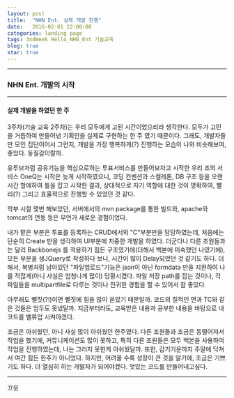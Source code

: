 ```yaml
---
layout: post
title:  "NHN Ent. 실제 개발 진행"
date:   2016-02-01 22:00:00
categories: landing page
tags: 3ndWeek Hello_NHN_Ent 기술교육
blog: true
star: true
---
```

<html>
<head>

</head>
<body>
<hr/>
<h3>NHN Ent. 개발의 시작</h3>
<hr/>
<div>
<h4>실제 개발을 하였던 한 주</h4>
  3주차(기술 교육 2주차)는 우리 모두에게 고된 시간이었으리라 생각한다. 모두가 고민을 거듭하여 만들어낸 기획안을 실제로 구현하는 한 주 였기 때문이다. 그래도, 개발자들만 모인 집단이어서 그런지, 개발을 가장 행복하게(?) 진행하는 모습이 나와 비슷해보여, 좋았다. 동질감이랄까.
<br/>
<p/>
유투브처럼 공유기능을 핵심으로하는 투표서비스를 만들어보자고 시작한 우리 조의 서비스 OneQ는 시작은 늦게 시작하였으니, 코딩 컨벤션과 스켈레톤, DB 구조 등을 오랜시간 할애하여 틀을 잡고 시작한 결과, 상대적으로 자기 역할에 대한 것이 명확하여, 빨리(?) 그리고 효율적으로 진행할 수 있었던 것 같다.
<p/>
학부 시절 몇번 해보았던, 서버에서의 mvn package를 통한 빌드와, apache와 tomcat의 연동 등은 무언가 새로운 경험이었다.
<p/>
내가 맡은 부분은 투표를 등록하는 CRUD에서의 "C"부분만을 담당하였는데, 처음에는 단순히 Create 만을 생각하여 UI부분에 치중한 개발을 하였다. 더군다나 다른 조원들과는 달리 Backbonejs 를 적용하기 힘든 구조였기에(더해서 백본에 미숙했던 나였기에), 모든 부분을 생JQuery로 작성하다 보니, 시간이 많이 Delay되었던 것 같기도 하다. 더해서, 복병처럼 남아있던 "파일업로드"기능은 json이 아닌 formdata 만을 지원하여 나를 적잖게(아니 사실은 엄청나게 많이) 당황시켰다. 파일 저장 path를 잡는 것이나, 각 파일들을 multipartfile로 다루는 것이나 진귀한 경험을 할 수 있어서 참 좋았다.
<p/>
아무래도 뻘짓(?!)이면 뻘짓에 힘을 많이 쏟았기 때문일까. 코드의 질적인 면과 TC와 같은 것들은 엄두도 못냈달까. 지금부터라도, 교육받은 내용과 공부한 내용을 바탕으로 내 코드를 밸류업 시켜야겠다.
<p/>
조금은 아쉬웠던, 아니 사실 많이 아쉬웠던 한주였다. 다른 조원들과 조금은 동떨어져서 작업을 했기에, 커뮤니케이션도 많이 못하고, 특히 다른 조원들은 모두 백본을 사용하여 작업을 진행하였는데, 나는 그러지 못한게 아쉬웠달까. 또한, 감기기운까지 주말에 닥쳐서 여간 힘든 한주가 아니었다. 하지만, 어려울 수록 성장이 큰 것을 알기에, 조금은 기쁘기도 하다. 더 열심히 하는 개발자가 되어야겠다. 멋있는 코드를 만들어내고싶다.

<hr/>

끄읏
</div>


</body>
</html>